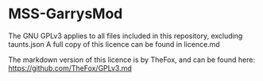 # MSS-GarrysMod

The GNU GPLv3 applies to all files included in this repository, excluding taunts.json
A full copy of this licence can be found in licence.md

The markdown version of this licence is by TheFox, and can be found here: https://github.com/TheFox/GPLv3.md
